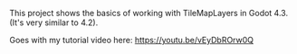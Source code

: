 This project shows the basics of working with TileMapLayers in Godot 4.3. 
(It's very similar to 4.2).

Goes with my tutorial video here: https://youtu.be/vEyDbROrw0Q
